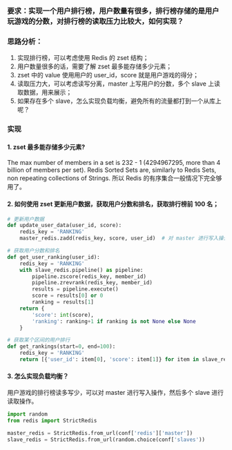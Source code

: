 ### 要求：实现一个用户排行榜，用户数量有很多，排行榜存储的是用户玩游戏的分数，对排行榜的读取压力比较大，如何实现？

### 思路分析：
>
1. 实现排行榜，可以考虑使用 Redis 的 zset 结构；
2. 用户数量很多的话，需要了解 zset 最多能存储多少元素；
3. zset 中的 value 使用用户的 user_id，score 就是用户游戏的得分；
4. 读取压力大，可以考虑读写分离，master 上写用户的分数，多个 slave 上读取数据，用来展示；
5. 如果存在多个 slave，怎么实现负载均衡，避免所有的流量都打到一个从库上呢？

### 实现

#### 1. zset 最多能存储多少元素?
The max number of members in a set is 232 - 1 (4294967295, more than 4 billion of members per set).
Redis Sorted Sets are, similarly to Redis Sets, non repeating collections of Strings.
所以 Redis 的有序集合一般情况下完全够用了。


#### 2. 如何使用 zset 更新用户数据，获取用户分数和排名，获取排行榜前 100 名；

```python
# 更新用户数据
def update_user_data(user_id, score):
	redis_key = 'RANKING'
    master_redis.zadd(redis_key, score, user_id)  # 对 master 进行写入操作

# 获取用户分数和排名
def get_user_ranking(user_id):
    redis_key = 'RANKING'
    with slave_redis.pipeline() as pipeline:
        pipeline.zscore(redis_key, member_id)
        pipeline.zrevrank(redis_key, member_id)
        results = pipeline.execute()
        score = results[0] or 0
        ranking = results[1]
    return {
        'score': int(score),
        'ranking': ranking+1 if ranking is not None else None
    }

# 获取某个区间的用户排行
def get_rankings(start=0, end=100):
	redis_key = 'RANKING'
	return [{'user_id': item[0], 'score': item[1]} for item in slave_redis.zrevrange(redis_key, start, end, withscores=True, score_cast_func=int)]
```

#### 3. 怎么实现负载均衡？

用户游戏的排行榜读多写少，可以对 master 进行写入操作，然后多个 slave 进行读取操作。

```python
import random
from redis import StrictRedis

master_redis = StrictRedis.from_url(conf['redis']['master'])
slave_redis = StrictRedis.from_url(random.choice(conf['slaves'))
```

